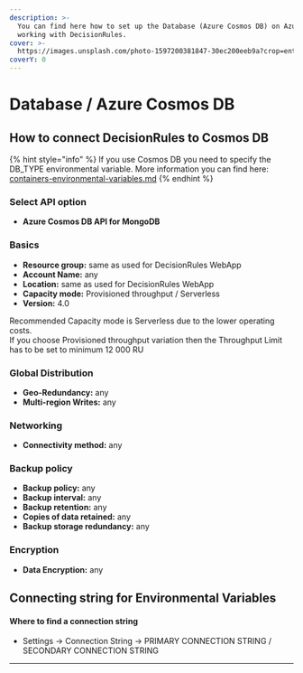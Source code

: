 ```yaml
---
description: >-
  You can find here how to set up the Database (Azure Cosmos DB) on Azure for
  working with DecisionRules.
cover: >-
  https://images.unsplash.com/photo-1597200381847-30ec200eeb9a?crop=entropy&cs=srgb&fm=jpg&ixid=MnwxOTcwMjR8MHwxfHNlYXJjaHwzfHxBenVyZXxlbnwwfHx8fDE2NTI2ODQxOTE&ixlib=rb-1.2.1&q=85
coverY: 0
---
```


# Database / Azure Cosmos DB

## How to connect DecisionRules to Cosmos DB

{% hint style="info" %}
If you use Cosmos DB you need to specify the DB\_TYPE environmental variable. More information you can find here: [containers-environmental-variables.md](../containers-environmental-variables.md "mention")
{% endhint %}

### Select API option <a href="#37899927-b338-4654-8ab6-f91693c87229" id="37899927-b338-4654-8ab6-f91693c87229"></a>

* **Azure Cosmos DB API for MongoDB**

### Basics

* **Resource group:** same as used for DecisionRules WebApp
* **Account Name:** any
* **Location:** same as used for DecisionRules WebApp
* **Capacity mode:** Provisioned throughput / Serverless
* **Version:** 4.0

Recommended Capacity mode is Serverless due to the lower operating costs.\
If you choose Provisioned throughput variation then the Throughput Limit has to be set to minimum 12 000 RU

### Global Distribution

* **Geo-Redundancy:** any
* **Multi-region Writes:** any

### Networking

* **Connectivity method:** any

### Backup policy

* **Backup policy:** any
* **Backup interval:** any
* **Backup retention:** any
* **Copies of data retained:** any
* **Backup storage redundancy:** any

### Encryption

* **Data Encryption:** any

## Connecting string for Environmental Variables

#### Where to find a connection string

* Settings -> Connection String -> PRIMARY CONNECTION STRING / SECONDARY CONNECTION STRING

****
